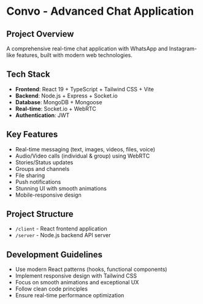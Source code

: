 # Convo - Advanced Chat Application

## Project Overview
A comprehensive real-time chat application with WhatsApp and Instagram-like features, built with modern web technologies.

## Tech Stack
- **Frontend**: React 19 + TypeScript + Tailwind CSS + Vite
- **Backend**: Node.js + Express + Socket.io
- **Database**: MongoDB + Mongoose
- **Real-time**: Socket.io + WebRTC
- **Authentication**: JWT

## Key Features
- Real-time messaging (text, images, videos, files, voice)
- Audio/Video calls (individual & group) using WebRTC
- Stories/Status updates
- Groups and channels
- File sharing
- Push notifications
- Stunning UI with smooth animations
- Mobile-responsive design

## Project Structure
- `/client` - React frontend application
- `/server` - Node.js backend API server

## Development Guidelines
- Use modern React patterns (hooks, functional components)
- Implement responsive design with Tailwind CSS
- Focus on smooth animations and exceptional UX
- Follow clean code principles
- Ensure real-time performance optimization